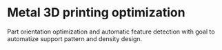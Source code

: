 # Metal 3D printing optimization
 
Part orientation optimization and automatic feature detection with goal to automatize support pattern and density design.
